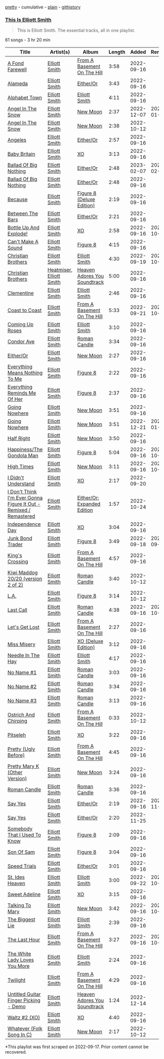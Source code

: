 [pretty](/playlists/pretty/37i9dQZF1DZ06evO1u2tEI.md) - cumulative - [plain](/playlists/plain/37i9dQZF1DZ06evO1u2tEI) - [githistory](https://github.githistory.xyz/mackorone/spotify-playlist-archive/blob/main/playlists/plain/37i9dQZF1DZ06evO1u2tEI)

### [This Is Elliott Smith](https://open.spotify.com/playlist/37i9dQZF1DZ06evO1u2tEI)

> This is Elliott Smith\. The essential tracks, all in one playlist.

61 songs - 3 hr 20 min

| Title | Artist(s) | Album | Length | Added | Removed |
|---|---|---|---|---|---|
| [A Fond Farewell](https://open.spotify.com/track/2f0KFqF9B2oKOx0NBVTaXv) | [Elliott Smith](https://open.spotify.com/artist/2ApaG60P4r0yhBoDCGD8YG) | [From A Basement On The Hill](https://open.spotify.com/album/2K4OE5cl22fNSRrwzrhIZZ) | 3:58 | 2022-09-16 |  |
| [Alameda](https://open.spotify.com/track/3c1EHob1Rp5p1P37YERSr6) | [Elliott Smith](https://open.spotify.com/artist/2ApaG60P4r0yhBoDCGD8YG) | [Either/Or](https://open.spotify.com/album/6KMdn9HDIqcBPaaok0K34K) | 3:43 | 2022-09-16 |  |
| [Alphabet Town](https://open.spotify.com/track/7txWpzNPNQmIEakeGkqZWo) | [Elliott Smith](https://open.spotify.com/artist/2ApaG60P4r0yhBoDCGD8YG) | [Elliott Smith](https://open.spotify.com/album/60C4r1YwIxsliktUL6eXfw) | 4:11 | 2022-09-16 |  |
| [Angel In The Snow](https://open.spotify.com/track/7FtqC39RKToWH7x4lUDCJW) | [Elliott Smith](https://open.spotify.com/artist/2ApaG60P4r0yhBoDCGD8YG) | [New Moon](https://open.spotify.com/album/22KjY8SLvYh2DVMmLPPatF) | 2:37 | 2022-12-07 | 2023-01-14 |
| [Angel In The Snow](https://open.spotify.com/track/5ajxIVMf6INoeHqkNjvQ73) | [Elliott Smith](https://open.spotify.com/artist/2ApaG60P4r0yhBoDCGD8YG) | [New Moon](https://open.spotify.com/album/7shC5Rf3b9a2rTEFP0Fel3) | 2:38 | 2022-10-12 |  |
| [Angeles](https://open.spotify.com/track/0Ziohm1Ku8E2yUDYoclfhO) | [Elliott Smith](https://open.spotify.com/artist/2ApaG60P4r0yhBoDCGD8YG) | [Either/Or](https://open.spotify.com/album/5hryhrT7wEdLnZCbJX9F6L) | 2:57 | 2022-09-16 |  |
| [Baby Britain](https://open.spotify.com/track/3pwj90XGAD6I0jO3q6fkCx) | [Elliott Smith](https://open.spotify.com/artist/2ApaG60P4r0yhBoDCGD8YG) | [XO](https://open.spotify.com/album/1zOxlHQGGV6EH7n4OIFTyh) | 3:13 | 2022-09-16 |  |
| [Ballad Of Big Nothing](https://open.spotify.com/track/4HqRhdpxH9zFUkf1kzbr3H) | [Elliott Smith](https://open.spotify.com/artist/2ApaG60P4r0yhBoDCGD8YG) | [Either/Or](https://open.spotify.com/album/5hryhrT7wEdLnZCbJX9F6L) | 2:48 | 2023-02-07 | 2023-02-19 |
| [Ballad Of Big Nothing](https://open.spotify.com/track/6mfy4Q8P3fVXMeuD5d19oi) | [Elliott Smith](https://open.spotify.com/artist/2ApaG60P4r0yhBoDCGD8YG) | [Either/Or](https://open.spotify.com/album/6KMdn9HDIqcBPaaok0K34K) | 2:48 | 2022-09-16 |  |
| [Because](https://open.spotify.com/track/0W78mVK0xVPpOD7oh4medH) | [Elliott Smith](https://open.spotify.com/artist/2ApaG60P4r0yhBoDCGD8YG) | [Figure 8 \(Deluxe Edition\)](https://open.spotify.com/album/5EUL6RGTIuVJCaCWGOedan) | 2:19 | 2022-09-16 |  |
| [Between The Bars](https://open.spotify.com/track/52Bg6oaos7twR7IUtEpqcE) | [Elliott Smith](https://open.spotify.com/artist/2ApaG60P4r0yhBoDCGD8YG) | [Either/Or](https://open.spotify.com/album/5hryhrT7wEdLnZCbJX9F6L) | 2:21 | 2022-09-16 |  |
| [Bottle Up And Explode!](https://open.spotify.com/track/2c7AnyxXkbemyTEpzprQVx) | [Elliott Smith](https://open.spotify.com/artist/2ApaG60P4r0yhBoDCGD8YG) | [XO](https://open.spotify.com/album/1zOxlHQGGV6EH7n4OIFTyh) | 2:58 | 2022-09-16 | 2022-10-20 |
| [Can't Make A Sound](https://open.spotify.com/track/3WaYhAz45pwhS2boBUjvfO) | [Elliott Smith](https://open.spotify.com/artist/2ApaG60P4r0yhBoDCGD8YG) | [Figure 8](https://open.spotify.com/album/7DC0pE943VR5tAKIvQXHts) | 4:15 | 2022-09-16 |  |
| [Christian Brothers](https://open.spotify.com/track/17dXDRfCPqxAG3xt9g5Kpe) | [Elliott Smith](https://open.spotify.com/artist/2ApaG60P4r0yhBoDCGD8YG) | [Elliott Smith](https://open.spotify.com/album/60C4r1YwIxsliktUL6eXfw) | 4:30 | 2022-09-19 | 2022-10-02 |
| [Christian Brothers](https://open.spotify.com/track/1QUXSToImDkW7CUzJwRrWQ) | [Heatmiser](https://open.spotify.com/artist/59IPo3F7aZifhZtHnoGHbo), [Elliott Smith](https://open.spotify.com/artist/2ApaG60P4r0yhBoDCGD8YG) | [Heaven Adores You Soundtrack](https://open.spotify.com/album/7Ilu6VpX49cnTkgklQpz4M) | 5:00 | 2022-09-16 |  |
| [Clementine](https://open.spotify.com/track/0nUPuUnqVLOZFayUzxi1JG) | [Elliott Smith](https://open.spotify.com/artist/2ApaG60P4r0yhBoDCGD8YG) | [Elliott Smith](https://open.spotify.com/album/60C4r1YwIxsliktUL6eXfw) | 2:46 | 2022-09-16 |  |
| [Coast to Coast](https://open.spotify.com/track/47ErYu7aQQuHjzM1IEnHML) | [Elliott Smith](https://open.spotify.com/artist/2ApaG60P4r0yhBoDCGD8YG) | [From A Basement On The Hill](https://open.spotify.com/album/2K4OE5cl22fNSRrwzrhIZZ) | 5:33 | 2022-09-21 | 2022-10-02 |
| [Coming Up Roses](https://open.spotify.com/track/56glzc2mZUIJwKsEjKqY8b) | [Elliott Smith](https://open.spotify.com/artist/2ApaG60P4r0yhBoDCGD8YG) | [Elliott Smith](https://open.spotify.com/album/60C4r1YwIxsliktUL6eXfw) | 3:10 | 2022-09-16 |  |
| [Condor Ave](https://open.spotify.com/track/7MSuEJUiHDa28DyCCZkobJ) | [Elliott Smith](https://open.spotify.com/artist/2ApaG60P4r0yhBoDCGD8YG) | [Roman Candle](https://open.spotify.com/album/0V3n79cWMOFFRCji5HOUhN) | 3:34 | 2022-09-16 |  |
| [Either/Or](https://open.spotify.com/track/3RhRNzBCOARzkPLuYclqz8) | [Elliott Smith](https://open.spotify.com/artist/2ApaG60P4r0yhBoDCGD8YG) | [New Moon](https://open.spotify.com/album/22KjY8SLvYh2DVMmLPPatF) | 2:27 | 2022-09-16 |  |
| [Everything Means Nothing To Me](https://open.spotify.com/track/6YNfrgCOy1dCXZKKRUuZVq) | [Elliott Smith](https://open.spotify.com/artist/2ApaG60P4r0yhBoDCGD8YG) | [Figure 8](https://open.spotify.com/album/7DC0pE943VR5tAKIvQXHts) | 2:22 | 2022-09-16 |  |
| [Everything Reminds Me Of Her](https://open.spotify.com/track/3nkdVXnH4xC6f3YZS0C8pC) | [Elliott Smith](https://open.spotify.com/artist/2ApaG60P4r0yhBoDCGD8YG) | [Figure 8](https://open.spotify.com/album/7DC0pE943VR5tAKIvQXHts) | 2:37 | 2022-09-16 |  |
| [Going Nowhere](https://open.spotify.com/track/00tFEPQtl9JiaIhpu1Ck8u) | [Elliott Smith](https://open.spotify.com/artist/2ApaG60P4r0yhBoDCGD8YG) | [New Moon](https://open.spotify.com/album/7shC5Rf3b9a2rTEFP0Fel3) | 3:51 | 2022-09-16 |  |
| [Going Nowhere](https://open.spotify.com/track/7gn337mYJULCFfrEFelg0H) | [Elliott Smith](https://open.spotify.com/artist/2ApaG60P4r0yhBoDCGD8YG) | [New Moon](https://open.spotify.com/album/22KjY8SLvYh2DVMmLPPatF) | 3:51 | 2022-12-21 | 2023-01-16 |
| [Half Right](https://open.spotify.com/track/5KqUAChw7ZFJpc4knm4jka) | [Elliott Smith](https://open.spotify.com/artist/2ApaG60P4r0yhBoDCGD8YG) | [New Moon](https://open.spotify.com/album/22KjY8SLvYh2DVMmLPPatF) | 3:50 | 2022-09-16 |  |
| [Happiness/The Gondola Man](https://open.spotify.com/track/3aU2ui8JQOtmgHYH0g1qFL) | [Elliott Smith](https://open.spotify.com/artist/2ApaG60P4r0yhBoDCGD8YG) | [Figure 8](https://open.spotify.com/album/7DC0pE943VR5tAKIvQXHts) | 5:04 | 2022-09-16 | 2022-10-13 |
| [High Times](https://open.spotify.com/track/72fRYCzzLOdbuzDJ2RYUSU) | [Elliott Smith](https://open.spotify.com/artist/2ApaG60P4r0yhBoDCGD8YG) | [New Moon](https://open.spotify.com/album/22KjY8SLvYh2DVMmLPPatF) | 3:11 | 2022-09-16 | 2022-10-19 |
| [I Didn't Understand](https://open.spotify.com/track/3IQApXKUun0iHHtpsvI7xL) | [Elliott Smith](https://open.spotify.com/artist/2ApaG60P4r0yhBoDCGD8YG) | [XO](https://open.spotify.com/album/1zOxlHQGGV6EH7n4OIFTyh) | 2:17 | 2022-09-20 |  |
| [I Don't Think I'm Ever Gonna Figure It Out \- Remixed / Remastered](https://open.spotify.com/track/0tiz18U3REWZSXkn1A6g8L) | [Elliott Smith](https://open.spotify.com/artist/2ApaG60P4r0yhBoDCGD8YG) | [Either/Or: Expanded Edition](https://open.spotify.com/album/1rQWVnptZV3CfNP1pHSmqV) | 1:57 | 2022-10-24 |  |
| [Independence Day](https://open.spotify.com/track/3pM7gfel0ho7yVJw4KK5Eq) | [Elliott Smith](https://open.spotify.com/artist/2ApaG60P4r0yhBoDCGD8YG) | [XO](https://open.spotify.com/album/1zOxlHQGGV6EH7n4OIFTyh) | 3:04 | 2022-09-16 |  |
| [Junk Bond Trader](https://open.spotify.com/track/5I82Gy3FcoPGP4rzYbXADt) | [Elliott Smith](https://open.spotify.com/artist/2ApaG60P4r0yhBoDCGD8YG) | [Figure 8](https://open.spotify.com/album/7DC0pE943VR5tAKIvQXHts) | 3:49 | 2022-09-18 | 2022-09-20 |
| [King's Crossing](https://open.spotify.com/track/2GsiKnbHHXDpoL7R6cJUTZ) | [Elliott Smith](https://open.spotify.com/artist/2ApaG60P4r0yhBoDCGD8YG) | [From A Basement On The Hill](https://open.spotify.com/album/2K4OE5cl22fNSRrwzrhIZZ) | 4:57 | 2022-09-16 |  |
| [Kiwi Maddog 20/20 \(version 2 of 2\)](https://open.spotify.com/track/32gMbrYoS2qIA54JmZ9TFn) | [Elliott Smith](https://open.spotify.com/artist/2ApaG60P4r0yhBoDCGD8YG) | [Roman Candle](https://open.spotify.com/album/0V3n79cWMOFFRCji5HOUhN) | 3:40 | 2022-10-12 |  |
| [L.A.](https://open.spotify.com/track/7xMklu8GE39dYZBWJMxrBU) | [Elliott Smith](https://open.spotify.com/artist/2ApaG60P4r0yhBoDCGD8YG) | [Figure 8](https://open.spotify.com/album/7DC0pE943VR5tAKIvQXHts) | 3:14 | 2022-10-12 |  |
| [Last Call](https://open.spotify.com/track/2zzJVFSgRcu1ClWtYqlad8) | [Elliott Smith](https://open.spotify.com/artist/2ApaG60P4r0yhBoDCGD8YG) | [Roman Candle](https://open.spotify.com/album/0V3n79cWMOFFRCji5HOUhN) | 4:38 | 2022-09-16 | 2022-10-13 |
| [Let's Get Lost](https://open.spotify.com/track/39GFqAvg1Bvabc4syFawmY) | [Elliott Smith](https://open.spotify.com/artist/2ApaG60P4r0yhBoDCGD8YG) | [From A Basement On The Hill](https://open.spotify.com/album/2K4OE5cl22fNSRrwzrhIZZ) | 2:27 | 2022-09-16 |  |
| [Miss Misery](https://open.spotify.com/track/4zetUxeSCCDwrr1jJT0SuD) | [Elliott Smith](https://open.spotify.com/artist/2ApaG60P4r0yhBoDCGD8YG) | [XO \(Deluxe Edition\)](https://open.spotify.com/album/3uLHeL4d8aILBRlfpWNPYM) | 3:12 | 2022-09-16 |  |
| [Needle In The Hay](https://open.spotify.com/track/1bFPKxP56XWDXJOwo3Kvfp) | [Elliott Smith](https://open.spotify.com/artist/2ApaG60P4r0yhBoDCGD8YG) | [Elliott Smith](https://open.spotify.com/album/0w0jXq1fLPMPCNsVmmxNnc) | 4:17 | 2022-09-16 |  |
| [No Name \#1](https://open.spotify.com/track/09xUNc3vKdOmH74jWIYfAm) | [Elliott Smith](https://open.spotify.com/artist/2ApaG60P4r0yhBoDCGD8YG) | [Roman Candle](https://open.spotify.com/album/0V3n79cWMOFFRCji5HOUhN) | 3:03 | 2022-09-16 |  |
| [No Name \#2](https://open.spotify.com/track/03Nc7jSUCH99Uy6kcJMSxW) | [Elliott Smith](https://open.spotify.com/artist/2ApaG60P4r0yhBoDCGD8YG) | [Roman Candle](https://open.spotify.com/album/0V3n79cWMOFFRCji5HOUhN) | 3:34 | 2022-09-16 |  |
| [No Name \#3](https://open.spotify.com/track/5xmqzcBqw4c0c5gcDHthDO) | [Elliott Smith](https://open.spotify.com/artist/2ApaG60P4r0yhBoDCGD8YG) | [Roman Candle](https://open.spotify.com/album/0V3n79cWMOFFRCji5HOUhN) | 3:13 | 2022-09-16 |  |
| [Ostrich And Chirping](https://open.spotify.com/track/25OfkVstO0W60e8OHCggox) | [Elliott Smith](https://open.spotify.com/artist/2ApaG60P4r0yhBoDCGD8YG) | [From A Basement On The Hill](https://open.spotify.com/album/66UbcdMK6oC2XFPLeESamq) | 0:33 | 2022-10-12 |  |
| [Pitseleh](https://open.spotify.com/track/1Q0sk7b7PAGjgC3R5zyuWt) | [Elliott Smith](https://open.spotify.com/artist/2ApaG60P4r0yhBoDCGD8YG) | [XO](https://open.spotify.com/album/1zOxlHQGGV6EH7n4OIFTyh) | 3:22 | 2022-09-16 |  |
| [Pretty \(Ugly Before\)](https://open.spotify.com/track/0VJ0DLSA4d2pYJcTEe2rrV) | [Elliott Smith](https://open.spotify.com/artist/2ApaG60P4r0yhBoDCGD8YG) | [From A Basement On The Hill](https://open.spotify.com/album/2K4OE5cl22fNSRrwzrhIZZ) | 4:45 | 2022-09-16 |  |
| [Pretty Mary K \(Other Version\)](https://open.spotify.com/track/4McT6LfoHcdF0DaWmBYuau) | [Elliott Smith](https://open.spotify.com/artist/2ApaG60P4r0yhBoDCGD8YG) | [New Moon](https://open.spotify.com/album/22KjY8SLvYh2DVMmLPPatF) | 3:24 | 2022-09-16 |  |
| [Roman Candle](https://open.spotify.com/track/7GDciQOihRs8nQFEFOrc5K) | [Elliott Smith](https://open.spotify.com/artist/2ApaG60P4r0yhBoDCGD8YG) | [Roman Candle](https://open.spotify.com/album/0V3n79cWMOFFRCji5HOUhN) | 3:36 | 2022-09-16 |  |
| [Say Yes](https://open.spotify.com/track/3XtkcPHbYX0BImTQLlbSVN) | [Elliott Smith](https://open.spotify.com/artist/2ApaG60P4r0yhBoDCGD8YG) | [Either/Or](https://open.spotify.com/album/6KMdn9HDIqcBPaaok0K34K) | 2:19 | 2022-09-16 | 2022-11-26 |
| [Say Yes](https://open.spotify.com/track/7zVfEu1dEvRw4EkWoqrBkx) | [Elliott Smith](https://open.spotify.com/artist/2ApaG60P4r0yhBoDCGD8YG) | [Either/Or](https://open.spotify.com/album/5hryhrT7wEdLnZCbJX9F6L) | 2:20 | 2022-11-25 |  |
| [Somebody That I Used To Know](https://open.spotify.com/track/4xfAVJL8R7mVYbDk8a9xOY) | [Elliott Smith](https://open.spotify.com/artist/2ApaG60P4r0yhBoDCGD8YG) | [Figure 8](https://open.spotify.com/album/7DC0pE943VR5tAKIvQXHts) | 2:09 | 2022-09-16 |  |
| [Son Of Sam](https://open.spotify.com/track/6tPiCU4LFsXUQPRIykOAnl) | [Elliott Smith](https://open.spotify.com/artist/2ApaG60P4r0yhBoDCGD8YG) | [Figure 8](https://open.spotify.com/album/7DC0pE943VR5tAKIvQXHts) | 3:04 | 2022-09-16 |  |
| [Speed Trials](https://open.spotify.com/track/4ePiNo6s2nZdxP26A0ATau) | [Elliott Smith](https://open.spotify.com/artist/2ApaG60P4r0yhBoDCGD8YG) | [Either/Or](https://open.spotify.com/album/6KMdn9HDIqcBPaaok0K34K) | 3:01 | 2022-09-16 |  |
| [St\. Ides Heaven](https://open.spotify.com/track/1aMFot4xU2SHSaojGARIYu) | [Elliott Smith](https://open.spotify.com/artist/2ApaG60P4r0yhBoDCGD8YG) | [Elliott Smith](https://open.spotify.com/album/60C4r1YwIxsliktUL6eXfw) | 3:00 | 2022-09-22 | 2022-10-05 |
| [Sweet Adeline](https://open.spotify.com/track/5KmMMmc1pXL5lL4HlR9Srz) | [Elliott Smith](https://open.spotify.com/artist/2ApaG60P4r0yhBoDCGD8YG) | [XO](https://open.spotify.com/album/1zOxlHQGGV6EH7n4OIFTyh) | 3:15 | 2022-09-16 |  |
| [Talking To Mary](https://open.spotify.com/track/3BkD7KRNgTXh0bLLL2TsWQ) | [Elliott Smith](https://open.spotify.com/artist/2ApaG60P4r0yhBoDCGD8YG) | [New Moon](https://open.spotify.com/album/22KjY8SLvYh2DVMmLPPatF) | 3:42 | 2022-09-16 | 2022-10-13 |
| [The Biggest Lie](https://open.spotify.com/track/4xFNWqI3kQ34kNKMplWsk2) | [Elliott Smith](https://open.spotify.com/artist/2ApaG60P4r0yhBoDCGD8YG) | [Elliott Smith](https://open.spotify.com/album/60C4r1YwIxsliktUL6eXfw) | 2:39 | 2022-09-16 |  |
| [The Last Hour](https://open.spotify.com/track/7DgQ1vzahOgimHdnm2pQov) | [Elliott Smith](https://open.spotify.com/artist/2ApaG60P4r0yhBoDCGD8YG) | [From A Basement On The Hill](https://open.spotify.com/album/2K4OE5cl22fNSRrwzrhIZZ) | 3:27 | 2022-09-16 | 2022-10-13 |
| [The White Lady Loves You More](https://open.spotify.com/track/75l3rO9pLGAas7P4O22RDE) | [Elliott Smith](https://open.spotify.com/artist/2ApaG60P4r0yhBoDCGD8YG) | [Elliott Smith](https://open.spotify.com/album/60C4r1YwIxsliktUL6eXfw) | 2:24 | 2022-09-16 |  |
| [Twilight](https://open.spotify.com/track/5YoR2agiVdBpuAuW9PvgKD) | [Elliott Smith](https://open.spotify.com/artist/2ApaG60P4r0yhBoDCGD8YG) | [From A Basement On The Hill](https://open.spotify.com/album/2K4OE5cl22fNSRrwzrhIZZ) | 4:29 | 2022-09-16 |  |
| [Untitled Guitar Finger Picking \- Demo](https://open.spotify.com/track/6BXLntndW03EEgAZr5NC3Z) | [Elliott Smith](https://open.spotify.com/artist/2ApaG60P4r0yhBoDCGD8YG) | [Heaven Adores You Soundtrack](https://open.spotify.com/album/7Ilu6VpX49cnTkgklQpz4M) | 1:24 | 2022-12-14 |  |
| [Waltz \#2 \(XO\)](https://open.spotify.com/track/5AMrnF761nziCWUfjBgRUI) | [Elliott Smith](https://open.spotify.com/artist/2ApaG60P4r0yhBoDCGD8YG) | [XO](https://open.spotify.com/album/1zOxlHQGGV6EH7n4OIFTyh) | 4:40 | 2022-09-16 |  |
| [Whatever \(Folk Song In C\)](https://open.spotify.com/track/1YbZab5h60Tr89DZp5Tdr2) | [Elliott Smith](https://open.spotify.com/artist/2ApaG60P4r0yhBoDCGD8YG) | [New Moon](https://open.spotify.com/album/22KjY8SLvYh2DVMmLPPatF) | 2:17 | 2022-10-12 |  |

\*This playlist was first scraped on 2022-09-17. Prior content cannot be recovered.
